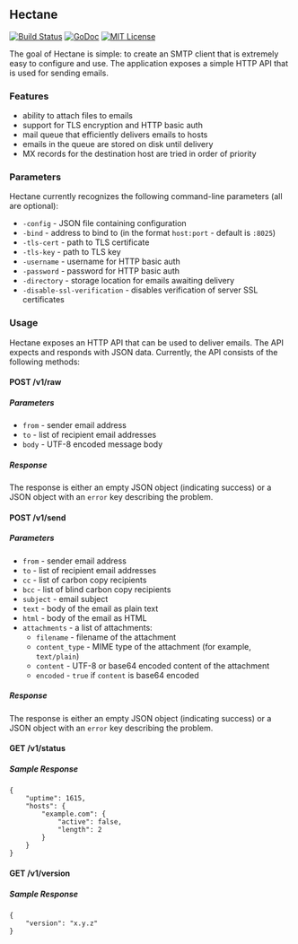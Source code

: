 ## Hectane

[![Build Status](https://travis-ci.org/hectane/hectane.svg)](https://travis-ci.org/hectane/hectane)
[![GoDoc](https://godoc.org/github.com/hectane/hectane?status.svg)](https://godoc.org/github.com/hectane/hectane)
[![MIT License](http://img.shields.io/badge/license-MIT-9370d8.svg?style=flat)](http://opensource.org/licenses/MIT)

The goal of Hectane is simple: to create an SMTP client that is extremely easy to configure and use. The application exposes a simple HTTP API that is used for sending emails.

### Features

- ability to attach files to emails
- support for TLS encryption and HTTP basic auth
- mail queue that efficiently delivers emails to hosts
- emails in the queue are stored on disk until delivery
- MX records for the destination host are tried in order of priority

### Parameters

Hectane currently recognizes the following command-line parameters (all are optional):

- `-config` - JSON file containing configuration
- `-bind` - address to bind to (in the format `host:port` - default is `:8025`)
- `-tls-cert` - path to TLS certificate
- `-tls-key` - path to TLS key
- `-username` - username for HTTP basic auth
- `-password` - password for HTTP basic auth
- `-directory` - storage location for emails awaiting delivery
- `-disable-ssl-verification` - disables verification of server SSL certificates

### Usage

Hectane exposes an HTTP API that can be used to deliver emails. The API expects and responds with JSON data. Currently, the API consists of the following methods:

#### POST /v1/raw

##### Parameters

- `from` - sender email address
- `to` - list of recipient email addresses
- `body` - UTF-8 encoded message body

##### Response

The response is either an empty JSON object (indicating success) or a JSON object with an `error` key describing the problem.

#### POST /v1/send

##### Parameters

- `from` - sender email address
- `to` - list of recipient email addresses
- `cc` - list of carbon copy recipients
- `bcc` - list of blind carbon copy recipients
- `subject` - email subject
- `text` - body of the email as plain text
- `html` - body of the email as HTML
- `attachments` - a list of attachments:
    - `filename` - filename of the attachment
    - `content_type` - MIME type of the attachment (for example, `text/plain`)
    - `content` - UTF-8 or base64 encoded content of the attachment
    - `encoded` - `true` if `content` is base64 encoded

##### Response

The response is either an empty JSON object (indicating success) or a JSON object with an `error` key describing the problem.

#### GET /v1/status

##### Sample Response

    {
        "uptime": 1615,
        "hosts": {
            "example.com": {
                "active": false,
                "length": 2
            }
        }
    }

#### GET /v1/version

##### Sample Response

    {
        "version": "x.y.z"
    }
